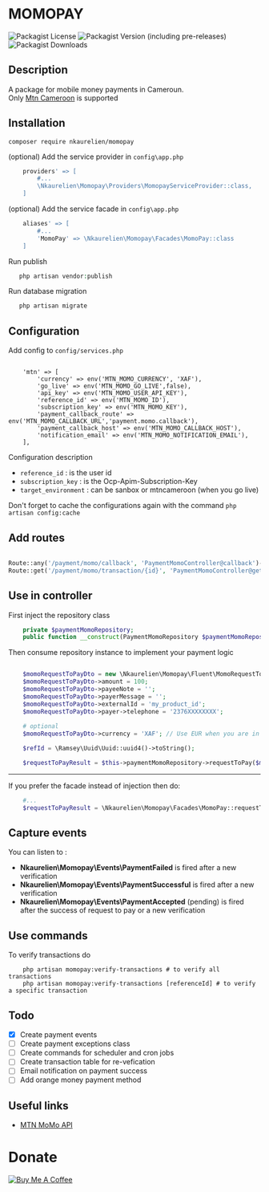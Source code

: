 

# MOMOPAY


![Packagist License](https://img.shields.io/packagist/l/nkaurelien/momopay)
![Packagist Version (including pre-releases)](https://img.shields.io/packagist/v/nkaurelien/momopay?include_prereleases)
![Packagist Downloads](https://img.shields.io/packagist/dt/nkaurelien/momopay)

## Description

A package for mobile money payments in Cameroun. <br> Only [Mtn Cameroon](https://mtn.cm/MoMo/) is supported 

## Installation


```shellscript
composer require nkaurelien/momopay
```

(optional) Add the service provider in `config\app.php`

```php 
    providers' => [
        #...
        \Nkaurelien\Momopay\Providers\MomopayServiceProvider::class,
    ]
```
(optional) Add the service facade in `config\app.php`
```php 
    aliases' => [
        #...
        'MomoPay' => \Nkaurelien\Momopay\Facades\MomoPay::class
    ]
```

Run publish
```php 
   php artisan vendor:publish 
```

Run database migration
```php 
   php artisan migrate
```
## Configuration

Add config to `config/services.php`

```text

    'mtn' => [
        'currency' => env('MTN_MOMO_CURRENCY', 'XAF'),
        'go_live' => env('MTN_MOMO_GO_LIVE',false),
        'api_key' => env('MTN_MOMO_USER_API_KEY'),
        'reference_id' => env('MTN_MOMO_ID'),
        'subscription_key' => env('MTN_MOMO_KEY'),
        'payment_callback_route' => env('MTN_MOMO_CALLBACK_URL','payment.momo.callback'),
        'payment_callback_host' => env('MTN_MOMO_CALLBACK_HOST'),
        'notification_email' => env('MTN_MOMO_NOTIFICATION_EMAIL'),
    ],

```

Configuration description

- `reference_id` : is the user id 
- `subscription_key` : is the Ocp-Apim-Subscription-Key
- `target_environment` : can be sanbox or mtncameroon (when you go live)


Don't forget to cache the configurations again with the command `php artisan config:cache`

## Add routes


```php

Route::any('/payment/momo/callback', 'PaymentMomoController@callback')->name('payment.momo.callback');
Route::get('/payment/momo/transaction/{id}', 'PaymentMomoController@getPayment')->name('payment.momo.gettransaction');

```

## Use in controller
First inject the repository class

```php
    private $paymentMomoRepository;
    public function __construct(PaymentMomoRepository $paymentMomoRepository){ #...   
```
Then consume repository instance to implement your payment logic
```php

    $momoRequestToPayDto = new \Nkaurelien\Momopay\Fluent\MomoRequestToPayDto;
    $momoRequestToPayDto->amount = 100;
    $momoRequestToPayDto->payeeNote = '';
    $momoRequestToPayDto->payerMessage = '';
    $momoRequestToPayDto->externalId = 'my_product_id';
    $momoRequestToPayDto->payer->telephone = '2376XXXXXXXX';
    
    # optional
    $momoRequestToPayDto->currency = 'XAF'; // Use EUR when you are in sandbox mode

    $refId = \Ramsey\Uuid\Uuid::uuid4()->toString();

    $requestToPayResult = $this->paymentMomoRepository->requestToPay($momoRequestToPayDto, $refId);
```
___
If you prefer the facade instead of injection then do:
```php
    #...
    $requestToPayResult = \Nkaurelien\Momopay\Facades\MomoPay::requestToPay($momoRequestToPayDto, $refId);
```

## Capture events
You can listen to : <br>
- **Nkaurelien\Momopay\Events\PaymentFailed** is fired after a new verification 
- **Nkaurelien\Momopay\Events\PaymentSuccessful** is fired after a new verification 
- **Nkaurelien\Momopay\Events\PaymentAccepted** (pending) is fired after the success of request to pay or a new verification 

## Use commands
To verify transactions do 
````shell script
    php artisan momopay:verify-transactions # to verify all transactions
    php artisan momopay:verify-transactions [referenceId] # to verify a specific transaction
````

## Todo
- [X] Create payment events
- [ ] Create payment exceptions class
- [ ] Create commands for scheduler and cron jobs
- [ ] Create transaction table for re-vefication
- [ ] Email notification on payment success
- [ ] Add orange money payment method

## Useful links
- [MTN MoMo API](https://momodeveloper.mtn.com/)


# Donate
[![Buy Me A Coffee](https://www.buymeacoffee.com/assets/img/custom_images/orange_img.png)](https://www.paypal.com/donate/?hosted_button_id=FSXZJUZCHWG5N)


